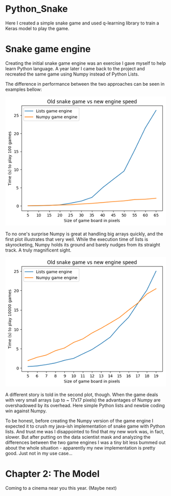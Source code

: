 # Python_Snake
Here I created a simple snake game and used q-learning library to train a Keras model to play the game.

# Snake game engine

Creating the initial snake game engine was an exercise I gave myself to help learn Python language.
A year later I came back to the project and recreated the same game using Numpy instead of Python Lists.

The difference in performance between the two approaches can be seen in examples bellow: 


![](images/high_pixel_count.png?raw=true)

To no one's surprise Numpy is great at handling big arrays quickly, and the first plot illustrates that very well.
While the execution time of lists is skyrocketing, Numpy holds its ground and barely nudges from its straight track. A truly magnificent sight. 

![](images/low_pixel_count.png?raw=true)

A different story is told in the second plot, though. When the game deals with very small arrays (up to ~ 17x17 pixels) 
the advantages of Numpy are overshadowed by its overhead. Here simple Python lists and newbie coding win against Numpy. 


To be honest, before creating the Numpy version of the game engine I expected it to crush my java-ish implementation of 
snake game with Python lists. And trust me was I disappointed to find that my new work was, in fact, slower. But after 
putting on the data scientist mask and analyzing the differences between the two game engines I was a tiny bit less bummed out 
about the whole situation - apparently my new implementation is pretty good. Just not in my use case...

# Chapter 2: The Model

Coming to a cinema near you this year. (Maybe next)

